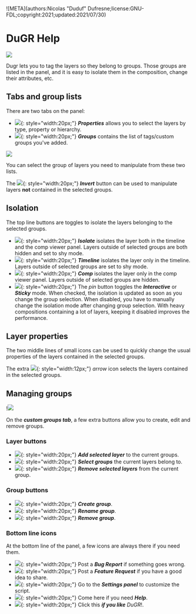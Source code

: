 ![META](authors:Nicolas "Duduf" Dufresne;license:GNU-FDL;copyright:2021;updated:2021/07/30)

# DuGR Help

![](img/group_timeline.png)

Dugr lets you to tag the layers so they belong to groups. Those groups are listed in the panel, and it is easy to isolate them in the composition, change their attributes, etc.

## Tabs and group lists

There are two tabs on the panel:

- ![](img/icons/prop_group.svg){: style="width:20px;"} ***Properties*** allows you to select the layers by type, property or hierarchy.
- ![](img/icons/layer_group.svg){: style="width:20px;"} ***Groups*** contains the list of tags/custom groups you've added.

![](img/tabs.png)

You can select the group of layers you need to manipulate from these two lists.

The ![](img/icons/invert.svg){: style="width:20px;"} ***Invert*** button can be used to manipulate layers **not** contained in the selected groups.

## Isolation

The top line buttons are toggles to isolate the layers belonging to the selected groups.

- ![](img/icons/isolate.svg){: style="width:20px;"} ***Isolate*** isolates the layer both in the timeline and the comp viewer panel. Layers outside of selected groups are both hidden and set to shy mode.
- ![](img/icons/isolate_tl.svg){: style="width:20px;"} ***Timeline*** isolates the layer only in the timeline. Layers outside of selected groups are set to shy mode.
- ![](img/icons/isolate_comp.svg){: style="width:20px;"} ***Comp*** isolates the layer only in the comp viewer panel. Layers outside of selected groups are hidden.
- ![](img/icons/pin.svg){: style="width:20px;"} The *pin* button toggles the ***Interactive*** or ***Sticky*** mode. When checked, the isolation is updated as soon as you change the group selection. When disabled, you have to manually change the isolation mode after changing group selection. With heavy compositions containing a lot of layers, keeping it disabled improves the performance.

## Layer properties

The two middle lines of small icons can be used to quickly change the usual properties of the layers contained in the selected groups.

The extra ![](img/icons/select.svg){: style="width:12px;"} *arrow* icon selects the layers contained in the selected groups.

## Managing groups

!![](img/groups.png)

On the ***custom groups tab***, a few extra buttons allow you to create, edit and remove groups.

### Layer buttons

- ![](img/icons/add_layer.svg){: style="width:20px;"} ***Add selected layer*** to the current groups.
- ![](img/icons/layer_info.svg){: style="width:20px;"} ***Select groups*** the current layers belong to.
- ![](img/icons/remove_layer.svg){: style="width:20px;"} ***Remove selected layers*** from the current group.

### Group buttons

- ![](img/icons/add.svg){: style="width:20px;"} ***Create group***.
- ![](img/icons/edit.svg){: style="width:20px;"} ***Rename group***.
- ![](img/icons/remove.svg){: style="width:20px;"} ***Remove group***.

### Bottom line icons

At the bottom line of the panel, a few icons are always there if you need them.

- ![](img/icons/bug.svg){: style="width:20px;"} Post a ***Bug Report*** if something goes wrong.
- ![](img/icons/feature.svg){: style="width:20px;"} Post a ***Feature Request*** if you have a good idea to share.
- ![](img/icons/settings.svg){: style="width:20px;"} Go to the ***Settings panel*** to customize the script.
- ![](img/icons/help.svg){: style="width:20px;"} Come here if you need ***Help***.
- ![](img/icons/heart.svg){: style="width:20px;"} Click this ***if you like*** *DuGR*!.
